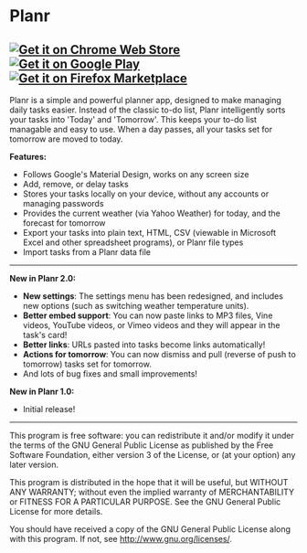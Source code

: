 Planr
================
[![Get it on Chrome Web Store](http://i.imgur.com/gdDBbVh.png)](https://chrome.google.com/webstore/detail/elehipfkjgefjoikmopahajfpimhapch) [![Get it on Google Play](http://i.imgur.com/GxU6XWQ.png)](https://play.google.com/store/apps/details?id=com.corbin.planr) [![Get it on Firefox Marketplace](http://i.imgur.com/JooqNu9.png)](https://marketplace.firefox.com/app/planr/)
---------------------------------------------------------
Planr is a simple and powerful planner app, designed to make managing daily tasks easier. Instead of the classic to-do list, Planr intelligently sorts your tasks into 'Today' and 'Tomorrow'. This keeps your to-do list managable and easy to use. When a day passes, all your tasks set for tomorrow are moved to today.

**Features:**
* Follows Google's Material Design, works on any screen size
* Add, remove, or delay tasks
* Stores your tasks locally on your device, without any accounts or managing passwords
* Provides the current weather (via Yahoo Weather) for today, and the forecast for tomorrow
* Export your tasks into plain text, HTML, CSV (viewable in Microsoft Excel and other spreadsheet programs), or Planr file types
* Import tasks from a Planr data file

---------------------------------------------------------

__New in Planr 2.0:__
* **New settings**: The settings menu has been redesigned, and includes new options (such as switching weather temperature units).
* **Better embed support**: You can now paste links to MP3 files, Vine videos, YouTube videos, or Vimeo videos and they will appear in the task's card!
* **Better links**: URLs pasted into tasks become links automatically!
* **Actions for tomorrow**: You can now dismiss and pull (reverse of push to tomorrow) tasks set for tomorrow.
* And lots of bug fixes and small improvements!

__New in Planr 1.0:__
* Initial release!

---------------------------------------------------------

This program is free software: you can redistribute it and/or modify
it under the terms of the GNU General Public License as published by
the Free Software Foundation, either version 3 of the License, or
(at your option) any later version.

This program is distributed in the hope that it will be useful,
but WITHOUT ANY WARRANTY; without even the implied warranty of
MERCHANTABILITY or FITNESS FOR A PARTICULAR PURPOSE.  See the
GNU General Public License for more details.

You should have received a copy of the GNU General Public License
along with this program.  If not, see <http://www.gnu.org/licenses/>.
